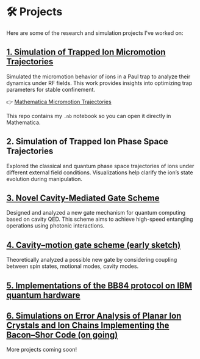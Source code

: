 # 🛠️ Projects 

Here are some of the research and simulation projects I've worked on: 


## [1. Simulation of Trapped Ion Micromotion Trajectories](/projects/micromotion/)

Simulated the micromotion behavior of ions in a Paul trap to analyze their dynamics under RF fields. This work provides insights into optimizing trap parameters for stable confinement.

👉 [Mathematica Micromotion Trajectories](https://github.com/Liucy3164/Mathematica-Micromotion-trajectories)

This repo contains my `.nb` notebook so you can open it directly in Mathematica. 


## 2. Simulation of Trapped Ion Phase Space Trajectories 

Explored the classical and quantum phase space trajectories of ions under different external field conditions. Visualizations help clarify the ion’s state evolution during manipulation. 

## [3. Novel Cavity-Mediated Gate Scheme](/projects/refinedversion/) 

Designed and analyzed a new gate mechanism for quantum computing based on cavity QED. This scheme aims to achieve high-speed entangling operations using photonic interactions. 

## [4. Cavity–motion gate scheme (early sketch)](\projects/cavitymotion/)

Theoretically analyzed a possible new gate by considering coupling between spin states, motional modes, cavity modes.  

## [5. Implementations of the BB84 protocol on IBM quantum hardware](/projects/BBA4/) 

## [6. Simulations on Error Analysis of Planar Ion Crystals and Ion Chains Implementing the Bacon–Shor Code (on going)](/projects/Bacon-Shorsim/) 

More projects coming soon!
